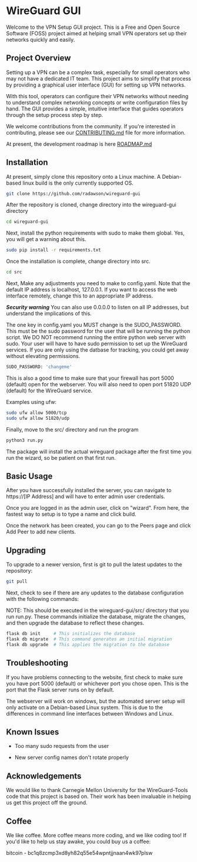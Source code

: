# WireGuard GUI

Welcome to the VPN Setup GUI project. This is a Free and Open Source Software (FOSS) project aimed at helping small VPN operators set up their networks quickly and easily.

## Project Overview

Setting up a VPN can be a complex task, especially for small operators who may not have a dedicated IT team. This project aims to simplify that process by providing a graphical user interface (GUI) for setting up VPN networks.

With this tool, operators can configure their VPN networks without needing to understand complex networking concepts or write configuration files by hand. The GUI provides a simple, intuitive interface that guides operators through the setup process step by step.

We welcome contributions from the community. If you're interested in contributing, please see our [CONTRIBUTING.md](CONTRIBUTING.md) file for more information.

At present, the development roadmap is here [ROADMAP.md](ROADMAP.md)

## Installation

At present, simply clone this repository onto a Linux machine. A Debian-based linux build is the only currently supported OS.

```bash
git clone https://github.com/radawson/wireguard-gui
```

After the repository is cloned, change directory into the wireguard-gui directory

```bash
cd wireguard-gui
```

Next, install the python requirements with sudo to make them global. Yes, you will get a warning about this.

```bash
sudo pip install -r requirements.txt
```

Once the installation is complete, change directory into src.

```bash
cd src
```

Next, Make any adjustments you need to make to config.yaml. Note that the default IP address is localhost, 127.0.0.1. If you want to access the web interface remotely, change this to an appropriate IP address.

***Security warning*** You can also use 0.0.0.0 to listen on all IP addresses, but understand the implications of this.

The one key in config.yaml you MUST change is the SUDO_PASSWORD. This must be the sudo password for the user that will be running the python script. We DO NOT recommend running the entire python web server with sudo. Your user will have to have sudo permission to set up the WireGuard services. If you are only using the datbase for tracking, you could get away without elevating permissions.

```bash
SUDO_PASSWORD: 'changeme'
```

This is also a good time to make sure that your firewall has port 5000 (default) open for the webserver. You will also need to open port 51820 UDP (default) for the WireGuard service.

Examples using ufw:

```bash
sudo ufw allow 5000/tcp
sudo ufw allow 51820/udp
```

Finally, move to the src/ directory and run the program

```bash
python3 run.py
```

The package will install the actual wireguard package after the first time you run the wizard, so be patient on that first run.

## Basic Usage

After you have successfully installed the server, you can navigate to https://[IP Address] and will have to enter admin user credentials.

Once you are logged in as the admin user, click on "wizard". From here, the fastest way to setup is to type a name and click build.

Once the network has been created, you can go to the Peers page and click Add Peer to add new clients.

## Upgrading

To upgrade to a newer version, first is git to pull the latest updates to the repository:

```bash
git pull
```

Next, check to see if there are any updates to the database configuration with the following commands:

NOTE: This should be executed in the wireguard-gui/src/ directory that you run run.py. These commands initialize the database, migrate the changes, and then upgrade the database to reflect these changes.

```bash
flask db init     # This initializes the database
flask db migrate  # This command generates an initial migration
flask db upgrade  # This applies the migration to the database
```

## Troubleshooting

If you have problems connecting to the website, first check to make sure you have port 5000 (default) or whichever port you chose open. This is the port that the Flask server runs on by default.

The webserver will work on windows, but the automated server setup will only activate on a Debian-based Linux system. This is due to the differences in command line interfaces between Windows and Linux.

## Known Issues

* Too many sudo requests from the user

* New server config names don't rotate properly

## Acknowledgements

We would like to thank Carnegie Mellon University for the WireGuard-Tools code that this project is based on. Their work has been invaluable in helping us get this project off the ground.

## Coffee

We like coffee. More coffee means more coding, and we like coding too!
If you'd like to help us stay awake, you could buy us a coffee:

bitcoin - bc1q8zcmp3xd8yh82q55e54wpntjjnaan4wk97plsw
